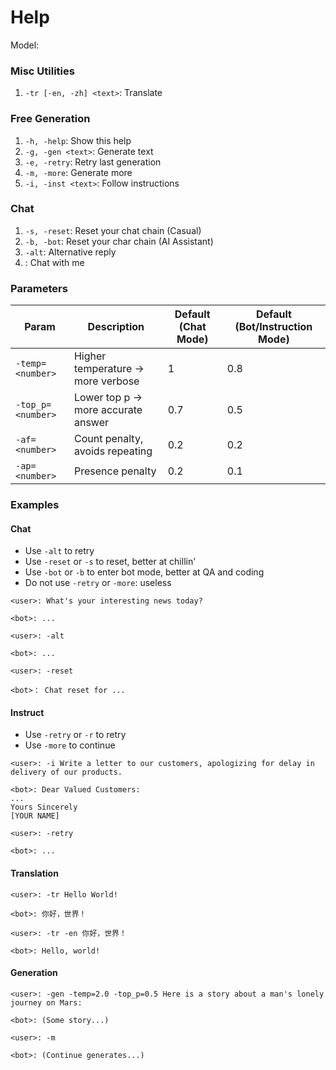 # Help
Model: <model>

### Misc Utilities
1. `-tr [-en, -zh] <text>`: Translate

### Free Generation
1. `-h, -help`: Show this help
2. `-g, -gen <text>`: Generate text
3. `-e, -retry`: Retry last generation
4. `-m, -more`: Generate more
6. `-i, -inst <text>`: Follow instructions

### Chat
1. `-s, -reset`: Reset your chat chain (Casual)
2. `-b, -bot`: Reset your char chain (AI Assistant)
3. `-alt`: Alternative reply
4. <chat>: Chat with me

### Parameters
| Param             | Description                        | Default (Chat Mode) | Default (Bot/Instruction Mode) |
| ----------------- | ---------------------------------- | ------------------- | ------------------------------ |
| `-temp=<number>`  | Higher temperature → more verbose  | 1                   | 0.8                            |
| `-top_p=<number>` | Lower top p → more accurate answer | 0.7                 | 0.5                            |
| `-af=<number>`    | Count penalty, avoids repeating    | 0.2                 | 0.2                            |
| `-ap=<number>`    | Presence penalty                   | 0.2                 | 0.1                            |

### Examples
#### Chat
* Use `-alt` to retry
* Use `-reset` or `-s` to reset, better at chillin'
* Use `-bot` or `-b` to enter bot mode, better at QA and coding
* Do not use `-retry` or `-more`: useless

```
<user>: What's your interesting news today?

<bot>: ...

<user>: -alt

<bot>: ...

<user>: -reset

<bot>： Chat reset for ...
```

#### Instruct
* Use `-retry` or `-r` to retry
* Use `-more` to continue

```
<user>: -i Write a letter to our customers, apologizing for delay in delivery of our products.

<bot>: Dear Valued Customers:
...
Yours Sincerely
[YOUR NAME]

<user>: -retry

<bot>: ...
```

#### Translation
```
<user>: -tr Hello World!

<bot>: 你好，世界！

<user>: -tr -en 你好，世界！

<bot>: Hello, world!
```

#### Generation
```
<user>: -gen -temp=2.0 -top_p=0.5 Here is a story about a man's lonely journey on Mars:

<bot>: (Some story...)

<user>: -m

<bot>: (Continue generates...)
```